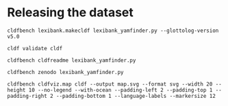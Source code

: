# Releasing the dataset

```shell
cldfbench lexibank.makecldf lexibank_yamfinder.py --glottolog-version v5.0
```

```shell
cldf validate cldf
```

```shell
cldfbench cldfreadme lexibank_yamfinder.py
```

```shell
cldfbench zenodo lexibank_yamfinder.py
```

```shell
cldfbench cldfviz.map cldf --output map.svg --format svg --width 20 --height 10 --no-legend --with-ocean --padding-left 2 --padding-top 1 --padding-right 2 --padding-bottom 1 --language-labels --markersize 12
```
